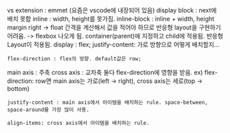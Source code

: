 <before CSS flexbox>
vs extension : emmet (요즘은 vscode에 내장되어 있음)
display
    block : next에 배치 못함
    inline : width, height를 못가짐.
    inline-block : inline + width, height
margin right -> float
간격을 계산해서 값을 적어야 하므로 반응형 layout을 구현하기 어려움.
-> flexbox 나오게 됨.

<flexbox>
    container(parent)에 지정하고 child에 적용됨.
    반응형 Layout이 적용됨.
    display : flex;
    justify-content: 가로 방향으로 어떻게 배치할지...

    flex-direction : flex의 방향. default값은 row;

<flexbox axis>
    main axis : 주축
    cross axis : 교차축
    둘다 flex-direction에 영향을 받음.
    ex) flex-direction: row면 main axis는 가로(left -> right), cross axis는 세로(top -> bottom)

    justify-content : main axis에서 아이템을 배치하는 rule. space-between, space-around를 가장 많이 사용.

    align-items: cross axis에서 아이템을 배치하는 rule.
